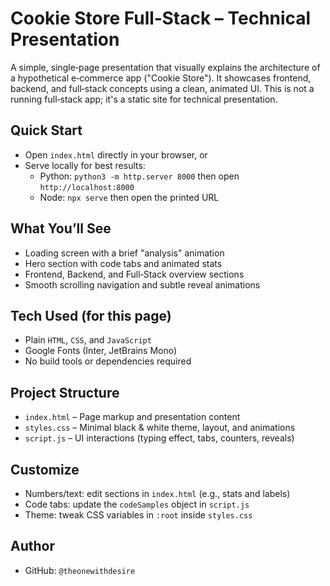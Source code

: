 # Cookie Store Full‑Stack – Technical Presentation

A simple, single‑page presentation that visually explains the architecture of a hypothetical e‑commerce app ("Cookie Store"). It showcases frontend, backend, and full‑stack concepts using a clean, animated UI. This is not a running full‑stack app; it's a static site for technical presentation.

## Quick Start

- Open `index.html` directly in your browser, or
- Serve locally for best results:
  - Python: `python3 -m http.server 8000` then open `http://localhost:8000`
  - Node: `npx serve` then open the printed URL

## What You’ll See

- Loading screen with a brief "analysis" animation
- Hero section with code tabs and animated stats
- Frontend, Backend, and Full‑Stack overview sections
- Smooth scrolling navigation and subtle reveal animations

## Tech Used (for this page)

- Plain `HTML`, `CSS`, and `JavaScript`
- Google Fonts (Inter, JetBrains Mono)
- No build tools or dependencies required

## Project Structure

- `index.html` – Page markup and presentation content
- `styles.css` – Minimal black & white theme, layout, and animations
- `script.js` – UI interactions (typing effect, tabs, counters, reveals)

## Customize

- Numbers/text: edit sections in `index.html` (e.g., stats and labels)
- Code tabs: update the `codeSamples` object in `script.js`
- Theme: tweak CSS variables in `:root` inside `styles.css`

## Author

- GitHub: `@theonewithdesire`
